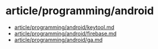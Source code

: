 # article/programming/android

- [article/programming/android/keytool.md](keytool.md)
- [article/programming/android/firebase.md](firebase.md)
- [article/programming/android/ga.md](ga.md)
